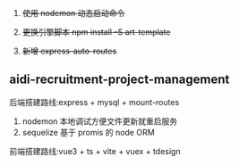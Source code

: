 1. ~~使用 nodemon 动态启动命令~~

2. ~~更换引擎脚本 npm install -S art-template~~

3. ~~新增 express-auto-routes~~

## aidi-recruitment-project-management

后端搭建路线:express + mysql + mount-routes

1. nodemon 本地调试方便文件更新就重启服务
1. sequelize 基于 promis 的 node ORM

前端搭建路线:vue3 + ts + vite + vuex + tdesign
